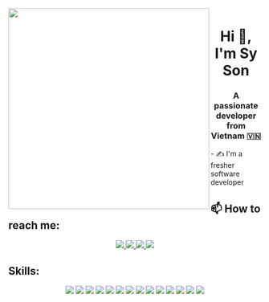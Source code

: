 <img align="left" width="400" src="https://www.flaticon.com/free-animated-icon/virus_6569146?related_id=6569146">
<h1 align="center">Hi 👋, I'm Sy Son</h1>
<p align="center">
  <h3 align="center">A passionate developer from Vietnam 🇻🇳 </h3>
</p>
- ✍ I'm a fresher software developer

<br />

## 📫 How to reach me:

<p align="center">
  <a href="https://www.linkedin.com/in/s%C6%A1n-nguy%E1%BB%85n-s%E1%BB%B9-5b8608255/" target="_blank">
    <img src="https://img.icons8.com/fluent/48/000000/linkedin.png"/>
  </a>
  <a href="https://www.facebook.com/nguyensy.son.92/" alt="Facebook">
    <img src="https://img.icons8.com/fluent/48/000000/facebook-new.png" target="_blank" />
  </a> 
  <a href="https://github.com/nguyensyson" alt="Github">
    <img src="https://img.icons8.com/fluent/48/000000/github.png"/>
  </a> 
  <a href="mailto:ssnguyenson5671@gmail.com" alt="Email">
    <img src="https://img.icons8.com/fluent/48/000000/mailing.png"/>
  </a>
</p>

## Skills:
<p align="center">
  <img src="https://img.icons8.com/color/48/000000/microsoft-sql-server.png"/>
  <img src="https://img.icons8.com/color/48/000000/mysql-logo.png"/>
  <img src="https://img.icons8.com/color/48/java-coffee-cup-logo--v1.png"/>
  <img src="https://img.icons8.com/color/48/spring-logo.png"/>
  <img src="https://img.icons8.com/color/48/java-web-token.png"/>
  <img src="https://img.icons8.com/color/48/react-native.png"/>
  <img src="https://img.icons8.com/fluency/48/vuejs.png"/>
  <img src="https://img.icons8.com/color/48/bootstrap--v2.png"/>
  <img src="https://img.icons8.com/color/48/docker.png"/>
  <img src="https://img.icons8.com/color/48/000000/git.png"/>
  <img src="https://img.icons8.com/color/48/000000/github-2.png"/>
  <img src="https://img.icons8.com/color/48/000000/visual-studio-code-2019.png"/>
  <img src="https://img.icons8.com/color/48/intellij-idea.png"/>
  <img src="https://img.icons8.com/color/48/000000/trello.png"/>
</p>
